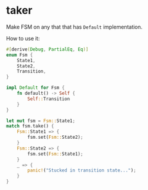 # taker

Make FSM on any that that has `Default` implementation.

How to use it:

```rust
#[derive(Debug, PartialEq, Eq)]
enum Fsm {
    State1,
    State2,
    Transition,
}

impl Default for Fsm {
    fn default() -> Self {
        Self::Transition
    }
}

let mut fsm = Fsm::State1;
match fsm.take() {
    Fsm::State1 => {
        fsm.set(Fsm::State2);
    }
    Fsm::State2 => {
        fsm.set(Fsm::State1);
    }
    _ => {
        panic!("Stucked in transition state...");
    }
}
```
